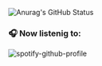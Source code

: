 ![Anurag's GitHub Status](https://github-readme-stats.vercel.app/api?username=NezinQ&show_icons=true&theme=gruvbox)
### 🎧 Now listenig to:
![spotify-github-profile](https://spotify-github-profile.vercel.app/api/view?uid=31ddwlrsks3u4hg6hfio3epxpipe&cover_image=true&theme=novatorem&bar_color=8a3ff&bar_color_cover=false)
